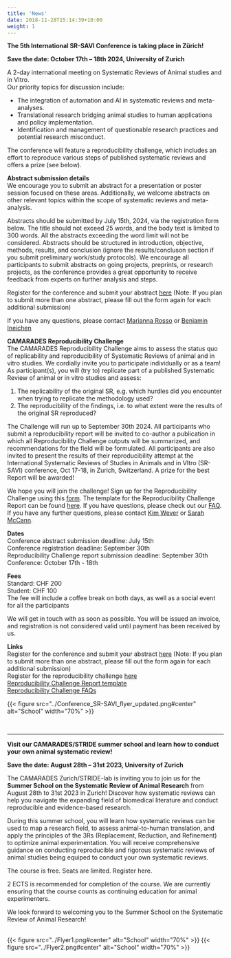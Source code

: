```yaml
---
title: 'News'
date: 2018-11-28T15:14:39+10:00
weight: 1
---
```

**The 5th International SR-SAVI Conference is taking place in Zürich!**

**Save the date: October 17th – 18th 2024, University of Zurich​**

A 2-day international meeting on Systematic Reviews of Animal studies and in VItro.\
Our priority topics for discussion include: 
- The integration of automation and AI in systematic reviews and meta-analyses.
- Translational research bridging animal studies to human applications and policy implementation.
- Identification and management of questionable research practices and potential research misconduct.

The conference will feature a reproducibility challenge, which includes an effort to reproduce various steps of published systematic reviews and offers a prize (see below).

**Abstract submission details**\
We encourage you to submit an abstract for a presentation or poster session focused on these areas. Additionally, we welcome abstracts on other relevant topics within the scope of systematic reviews and meta-analysis.

Abstracts should be submitted by July 15th, 2024, via the registration form below. The title should not exceed 25 words, and the body text is limited to 300 words. All the abstracts exceeding the word limit will not be considered. Abstracts should be structured in introduction, objective, methods, results, and conclusion (ignore the results/concluson section if you submit preliminary work/study protocols). We encourage all participants to submit abstracts on going projects, preprints, or research projects, as the conference provides a great opportunity to receive feedback from experts on further analysis and steps.

Register for the conference and submit your abstract [here](https://forms.office.com/Pages/ResponsePage.aspx?id=2zjkx2LkIkypCsNYsWmAs51zY4W-7SlMveoOdVsHNbJUOTY1RklNRUJRU0g3OElaSTdISDZQSkJVVi4u) (Note: If you plan to submit more than one abstract, please fill out the form again for each additional submission)

If you have any questions, please contact [Marianna Rosso](mailto:marianna.rosso@uzh.ch) or [Benjamin Ineichen](mailto:benjamin.ineichen@uzh.ch)

**CAMARADES Reproducibility Challenge**\
The CAMARADES Reproducibility Challenge aims to assess the status quo of replicability and reproducibility of Systematic Reviews of animal and in vitro studies. We cordially invite you to participate individually or as a team! As participant(s), you will (try to) replicate part of a published Systematic Review of animal or in vitro studies and assess:

1) The replicability of the original SR, e.g. which hurdles did you encounter when trying to replicate the methodology used?
2) The reproducibility of the findings, i.e. to what extent were the results of the original SR reproduced?

The Challenge will run up to September 30th 2024. All participants who submit a reproducibility report will be invited to co-author a publication in which all Reproducibility Challenge outputs will be summarized, and recommendations for the field will be formulated. All participants are also invited to present the results of their reproducibility attempt at the International Systematic Reviews of Studies in Animals and in VItro (SR-SAVI) conference, Oct 17-18, in Zurich, Switzerland. A prize for the best Report will be awarded!

We hope you will join the challenge!  Sign up for the Reproducibility Challenge using this [form](https://docs.google.com/forms/d/e/1FAIpQLScS5K3sFxZRlO8bWmeqn1IqTDtDV-ZRH39CtZJVdzCOwRjTSg/viewform). The template for the Reproducibility Challenge Report can be found [here](https://docs.google.com/document/d/1WAH9OlFSgCukwQAUHaZfN6yYlpfFybQG/edit). If you have questions, please check out our [FAQ](https://docs.google.com/document/d/1_2tc4feJjZf4mgGQx2Af_rtkwJL0uml8/edit).
If you have any further questions, please contact [Kim Wever](mailto:kim.wever@radboudumc.nl) or [Sarah McCann](mailto:sarah.mccann@bih-charite.de).

**Dates**\
Conference abstract submission deadline: July 15th\
Conference registration deadline: September 30th\
Reproducibility Challenge report submission deadline: September 30th\
Conference: October 17th - 18th

**Fees**\
Standard: CHF 200\
Student: CHF 100\
The fee will include a coffee break on both days, as well as a social event for all the participants

We will get in touch with as soon as possible. You will be issued an invoice, and registration is not considered valid until payment has been received by us. 

**Links**\
Register for the conference and submit your abstract [here](https://forms.office.com/Pages/ResponsePage.aspx?id=2zjkx2LkIkypCsNYsWmAs51zY4W-7SlMveoOdVsHNbJUOTY1RklNRUJRU0g3OElaSTdISDZQSkJVVi4u) (Note: If you plan to submit more than one abstract, please fill out the form again for each additional submission)\
Register for the reproducibility challenge [here](https://docs.google.com/forms/d/e/1FAIpQLScS5K3sFxZRlO8bWmeqn1IqTDtDV-ZRH39CtZJVdzCOwRjTSg/viewform)\
[Reproducibility Challenge Report template](https://docs.google.com/document/d/1WAH9OlFSgCukwQAUHaZfN6yYlpfFybQG/edit)\
[Reproducibility Challenge FAQs](https://docs.google.com/document/d/1_2tc4feJjZf4mgGQx2Af_rtkwJL0uml8/edit)

{{< figure src="../Conference_SR-SAVI_flyer_updated.png#center" alt="School" width="70%" >}}

<br>

----

**Visit our CAMARADES/STRIDE summer school and learn how to conduct your own animal systematic review!**

**Save the date: August 28th – 31st 2023, University of Zurich​**

The CAMARADES Zurich/STRIDE-lab is inviting you to join us for the **Summer School on the Systematic Review of Animal Research** from August 28th to 31st 2023 in Zurich! Discover how systematic reviews can help you navigate the expanding field of biomedical literature and conduct reproducible and evidence-based research.

During this summer school, you will learn how systematic reviews can be used to map a research field, to assess animal-to-human translation, and apply the principles of the 3Rs (Replacement, Reduction, and Refinement) to optimize animal experimentation. You will receive comprehensive guidance on conducting reproducible and rigorous systematic reviews of animal studies being equiped to conduct your own systematic reviews.

The course is free. Seats are limited. Register here.

2 ECTS is recommended for completion of the course. We are currently ensuring that the course counts as continuing education for animal experimenters.

We look forward to welcoming you to the Summer School on the Systematic Review of Animal Research!
&nbsp;  
&nbsp;  


{{< figure src="../Flyer1.png#center" alt="School" width="70%" >}}
{{< figure src="../Flyer2.png#center" alt="School" width="70%" >}}

